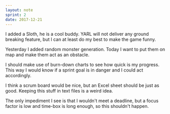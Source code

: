 ```yaml
---
layout: note
sprint: 2
date: 2017-12-21
---
```

I added a Sloth, he is a cool buddy. YARL will not deliver any ground breaking feature, but I can at least do my best to make the game funny.

Yesterday I added random monster generation. Today I want to put them on map and make them act as an obstacle.

I should make use of burn-down charts to see how quick is my progress. This way I would know if a sprint goal is in danger and I could act accordingly.

I think a scrum board would be nice, but an Excel sheet should be just as good. Keeping this stuff in text files is a weird idea.

The only impediment I see is that I wouldn't meet a deadline, but a focus factor is low and time-box is long enough, so this shouldn't happen.